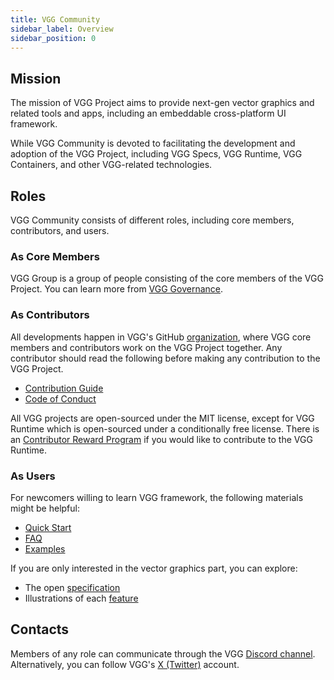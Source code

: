 ```yaml
---
title: VGG Community
sidebar_label: Overview
sidebar_position: 0
---
```


## Mission

The mission of VGG Project aims to provide next-gen vector graphics and related tools and apps,
including an embeddable cross-platform UI framework.

While VGG Community is devoted to facilitating the development and adoption of the VGG Project,
including VGG Specs, VGG Runtime, VGG Containers, and other VGG-related technologies.

## Roles

VGG Community consists of different roles, including core members, contributors, and users.

### As Core Members

VGG Group is a group of people consisting of the core members of the VGG Project. You can learn
more from [VGG Governance](/community/governance).

### As Contributors

All developments happen in VGG's GitHub [organization](https://github.com/verygoodgraphics), where
VGG core members and contributors work on the VGG Project together. Any contributor should read the
following before making any contribution to the VGG Project.

- [Contribution Guide](/community/contribution-guide)
- [Code of Conduct](/community/code-of-conduct)

All VGG projects are open-sourced under the MIT license, except for VGG Runtime which is open-sourced
under a conditionally free license. There is an [Contributor Reward Program](/community/contributor-reward-program)
if you would like to contribute to the VGG Runtime.

### As Users

For newcomers willing to learn VGG framework, the following materials might be helpful:

- [Quick Start](/start/overview)
- [FAQ](/start/faq)
- [Examples](examples/overview)

If you are only interested in the vector graphics part, you can explore:

- The open [specification](/specs/overview)
- Illustrations of each [feature](/features/overview)

## Contacts

Members of any role can communicate through the VGG [Discord channel](https://discord.gg/89fFapjfgM). Alternatively, you can follow VGG's [X (Twitter)](https://twitter.com/VGG_Design) account.
